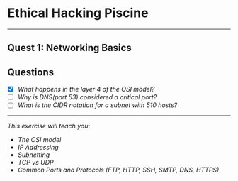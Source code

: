 # Ethical Hacking Piscine

---

## Quest 1: Networking Basics

## Questions

- [x] _What happens in the layer 4 of the OSI model?_
- [ ] _Why is DNS(port 53) considered a critical port?_
- [ ] _What is the CIDR notation for a subnet with 510 hosts?_

---

_This exercise will teach you:_

- _The OSI model_
- _IP Addressing_
- _Subnetting_
- _TCP vs UDP_
- _Common Ports and Protocols (FTP, HTTP, SSH, SMTP, DNS, HTTPS)_
